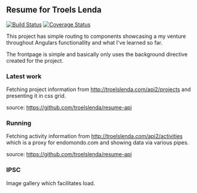 ## Resume for Troels Lenda

[![Build Status](https://travis-ci.org/troelslenda/resume.svg?branch=master)](https://travis-ci.org/troelslenda/resume)
[![Coverage Status](https://coveralls.io/repos/github/troelslenda/resume/badge.svg?branch=master)](https://coveralls.io/github/troelslenda/resume?branch=master)

This project has simple routing to components showcasing a my venture throughout Angulars functionallity and what I've learned so far.

The frontpage is simple and basically only uses the background directive created for the project.

### Latest work

Fetching project information from http://troelslenda.com/api2/projects and presenting it in css grid.

source: https://github.com/troelslenda/resume-api

### Running

Fetching activity information from http://troelslenda.com/api2/activities which is a proxy for endomondo.com and showing data via various pipes.

source: https://github.com/troelslenda/resume-api

### IPSC

Image gallery which facilitates load.

